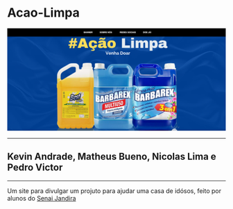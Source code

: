 # Acao-Limpa

![](./readme.PNG)

---

## Kevin Andrade, Matheus Bueno, Nicolas Lima e Pedro Victor

---

Um site para divulgar um projuto para ajudar uma casa de idósos, feito por alunos do [Senai Jandira](https://sp.senai.br/unidade/jandira/)